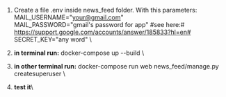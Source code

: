 1. Create a file .env inside news_feed folder. With this parameters: \
MAIL_USERNAME="your@gmail.com" \
MAIL_PASSWORD="gmail's password for app" #see here:# https://support.google.com/accounts/answer/185833?hl=en# \
SECRET_KEY="any word" \

2. **in terminal run:** docker-compose up --build \
3. **in other terminal run:** docker-compose run web news_feed/manage.py createsuperuser \
4. **test it**\

